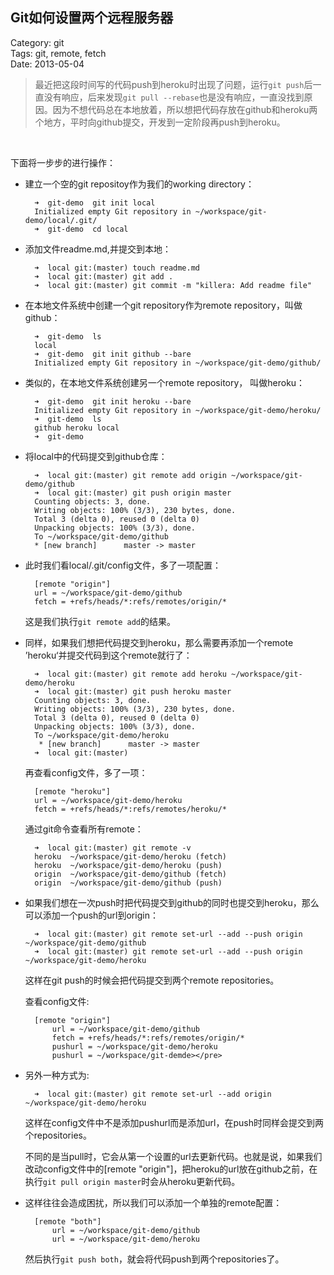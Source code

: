 ## Git如何设置两个远程服务器
Category: git  
Tags: git, remote, fetch   
Date: 2013-05-04


>最近把这段时间写的代码push到heroku时出现了问题，运行`git push`后一直没有响应，后来发现`git pull --rebase`也是没有响应，一直没找到原因。因为不想代码总在本地放着，所以想把代码存放在github和heroku两个地方，平时向github提交，开发到一定阶段再push到heroku。

<br>

下面将一步步的进行操作：


* 建立一个空的git repositoy作为我们的working directory：

		➜  git-demo  git init local
		Initialized empty Git repository in ~/workspace/git-demo/local/.git/
		➜  git-demo  cd local
	
	
* 添加文件readme.md,并提交到本地：

		➜  local git:(master) touch readme.md
		➜  local git:(master) git add .      
		➜  local git:(master) git commit -m "killera: Add readme file"


* 在本地文件系统中创建一个git repository作为remote repository，叫做github：

		➜  git-demo  ls
		local
		➜  git-demo  git init github --bare
		Initialized empty Git repository in ~/workspace/git-demo/github/

* 类似的，在本地文件系统创建另一个remote repository， 叫做heroku：

		➜  git-demo  git init heroku --bare
		Initialized empty Git repository in ~/workspace/git-demo/heroku/
		➜  git-demo  ls 
		github heroku local
		➜  git-demo  
		
* 将local中的代码提交到github仓库：

		➜  local git:(master) git remote add origin ~/workspace/git-demo/github
		➜  local git:(master) git push origin master
		Counting objects: 3, done.
		Writing objects: 100% (3/3), 230 bytes, done.
		Total 3 (delta 0), reused 0 (delta 0)
		Unpacking objects: 100% (3/3), done.
		To ~/workspace/git-demo/github
		* [new branch]      master -> master
		
* 此时我们看local/.git/config文件，多了一项配置：

		[remote "origin"]
		url = ~/workspace/git-demo/github
		fetch = +refs/heads/*:refs/remotes/origin/*
	这是我们执行`git remote add`的结果。
	
* 同样，如果我们想把代码提交到heroku，那么需要再添加一个remote ’heroku‘并提交代码到这个remote就行了：

		➜  local git:(master) git remote add heroku ~/workspace/git-demo/heroku
		➜  local git:(master) git push heroku master
		Counting objects: 3, done.
		Writing objects: 100% (3/3), 230 bytes, done.
		Total 3 (delta 0), reused 0 (delta 0)
		Unpacking objects: 100% (3/3), done.
		To ~/workspace/git-demo/heroku
		 * [new branch]      master -> master
		➜  local git:(master) 
		
	再查看config文件，多了一项：
	
		[remote "heroku"]
		url = ~/workspace/git-demo/heroku
		fetch = +refs/heads/*:refs/remotes/heroku/*
	
	通过git命令查看所有remote：
	
		➜  local git:(master) git remote -v
		heroku	~/workspace/git-demo/heroku (fetch)
		heroku	~/workspace/git-demo/heroku (push)
		origin	~/workspace/git-demo/github (fetch)
		origin	~/workspace/git-demo/github (push)

* 如果我们想在一次push时把代码提交到github的同时也提交到heroku，那么可以添加一个push的url到origin：
	
		➜  local git:(master) git remote set-url --add --push origin ~/workspace/git-demo/github
		➜  local git:(master) git remote set-url --add --push origin ~/workspace/git-demo/heroku
		
	这样在git push的时候会把代码提交到两个remote repositories。
	
	查看config文件:
	
		[remote "origin"]
        	url = ~/workspace/git-demo/github
        	fetch = +refs/heads/*:refs/remotes/origin/*        	
			pushurl = ~/workspace/git-demo/heroku
			pushurl = ~/workspace/git-demde></pre>
			
* 另外一种方式为:
	
		➜  local git:(master) git remote set-url --add origin ~/workspace/git-demo/heroku
		
	这样在config文件中不是添加pushurl而是添加url，在push时同样会提交到两个repositories。
	
	不同的是当pull时，它会从第一个设置的url去更新代码。也就是说，如果我们改动config文件中的[remote "origin"]，把heroku的url放在github之前，在执行`git pull origin master`时会从heroku更新代码。

* 这样往往会造成困扰，所以我们可以添加一个单独的remote配置：
	
		[remote "both"]
			url = ~/workspace/git-demo/github
			url = ~/workspace/git-demo/heroku
	然后执行`git push both`，就会将代码push到两个repositories了。
